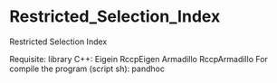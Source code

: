# Restricted_Selection_Index
Restricted Selection Index

Requisite:
library C++: Eigein RccpEigen Armadillo RccpArmadillo
For compile the program (script sh): pandhoc 
